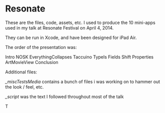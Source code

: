 Resonate
========

These are the files, code, assets, etc. I used to produce the 10 mini-apps used in my talk at Resonate Festival on April 4, 2014.

They can be run in Xcode, and have been designed for iPad Air.

The order of the presentation was:

Intro
NOSK
EverythingCollapses
Taccuino
TypeIs
Fields
Shift
Properties
ArtMovieView
Conclusion

Additional files:

*_miscTestsMedia* contains a bunch of files i was working on to hammer out the look / feel, etc.

*_script* was the text I followed throughout most of the talk

T
